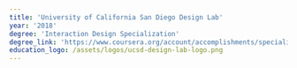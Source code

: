 ```yaml
---
title: 'University of California San Diego Design Lab'
year: '2018'
degree: 'Interaction Design Specialization'
degree_link: 'https://www.coursera.org/account/accomplishments/specialization/certificate/RG5C62YCCCP5'
education_logo: /assets/logos/ucsd-design-lab-logo.png
---
```

